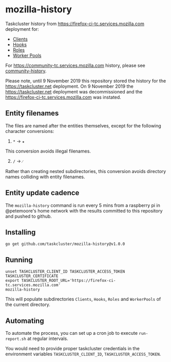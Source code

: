 # mozilla-history
Taskcluster history from https://firefox-ci-tc.services.mozilla.com deployment
for:

* [Clients](/Clients)
* [Hooks](/Hooks)
* [Roles](/Roles)
* [Worker Pools](/WorkerPools)

For https://community-tc.services.mozilla.com history, please see
[community-history](https://github.com/taskcluster/community-history).

Please note, until 9 November 2019 this repository stored the history for the
https://taskcluster.net deployment. On 9 November 2019 the
https://taskcluster.net deployment was decommissioned and the
https://firefox-ci-tc.services.mozilla.com was instated.

## Entity filenames

The files are named after the entities themselves, except for the following
character conversions:

  1. `*` -> `★`

This conversion avoids illegal filenames.

  2. `/` -> `⁄`

Rather than creating nested subdirectories, this conversion avoids directory
names colliding with entity filenames.

## Entity update cadence

The `mozilla-history` command is run every 5 mins from a raspberry pi in
@petemoore's home network with the results committed to this repository and
pushed to github.

## Installing

```
go get github.com/taskcluster/mozilla-history@v1.0.0
```

## Running

```
unset TASKCLUSTER_CLIENT_ID TASKCLUSTER_ACCESS_TOKEN TASKCLUSTER_CERTIFICATE
export TASKCLUSTER_ROOT_URL='https://firefox-ci-tc.services.mozilla.com'
mozilla-history
```

This will populate subdirectories `Clients`, `Hooks`, `Roles` and `WorkerPools`
of the current directory.

## Automating

To automate the process, you can set up a cron job to execute `run-report.sh` at
regular intervals.

You would need to provide proper taskcluster credentials in the environment
variables `TASKCLUSTER_CLIENT_ID`, `TASKCLUSTER_ACCESS_TOKEN`.

